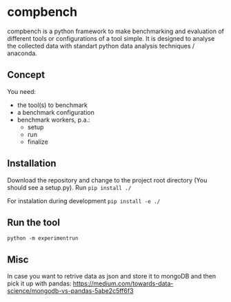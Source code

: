 compbench
====

compbench is a python framework to make benchmarking and evaluation of
different tools or configurations of a tool simple. It is designed to analyse
the collected data with standart python data analysis techniques / anaconda.

Concept
----

You need:

* the tool(s) to benchmark
* a benchmark configuration
* benchmark workers, p.a.:
	* setup
	* run
	* finalize

Installation
----

Download the repository and change to the project root directory (You should
see a setup.py). Run
```pip install ./```

For instalation during development
```pip install -e ./```

Run the tool
----
```python -m experimentrun```


Misc
----

In case you want to retrive data as json and store it to mongoDB and then
pick it up with pandas:
https://medium.com/towards-data-science/mongodb-vs-pandas-5abe2c5ff6f3
